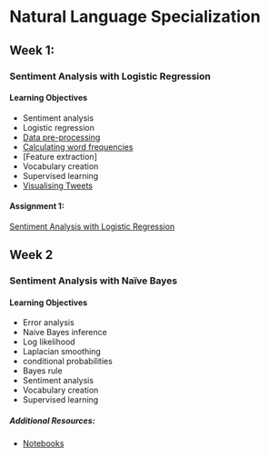 # Natural Language Specialization

## Week 1: 

### Sentiment Analysis with Logistic Regression

#### Learning Objectives

* Sentiment analysis
* Logistic regression
* [Data pre-processing](Natural%20Language%20Processing%20with%20Classification%20and%20Vector%20Spaces/Week%201/NLP_C1_W1_lecture_nb_01.ipynb)
* [Calculating word frequencies](Natural%20Language%20Processing%20with%20Classification%20and%20Vector%20Spaces/Week%201/NLP_C1_W1_lecture_nb_02.ipynb)
* [Feature extraction]
* Vocabulary creation
* Supervised learning
* [Visualising Tweets](Natural%20Language%20Processing%20with%20Classification%20and%20Vector%20Spaces/Week%201/NLP_C1_W1_lecture_nb_03.ipynb)

#### Assignment 1:

[Sentiment Analysis with Logistic Regression](Natural%20Language%20Processing%20with%20Classification%20and%20Vector%20Spaces/Week%201/C1_W1_Assignment.ipynb)

## Week 2

### Sentiment Analysis with Naïve Bayes

#### Learning Objectives

* Error analysis
* Naive Bayes inference
* Log likelihood
* Laplacian smoothing
* conditional probabilities
* Bayes rule
* Sentiment analysis
* Vocabulary creation
* Supervised learning

##### Additional Resources: 

* [Notebooks](https://notebooks.quantumstat.com/?utm_campaign=NLP%20News&utm_medium=email&utm_source=Revue%20newsletter)
